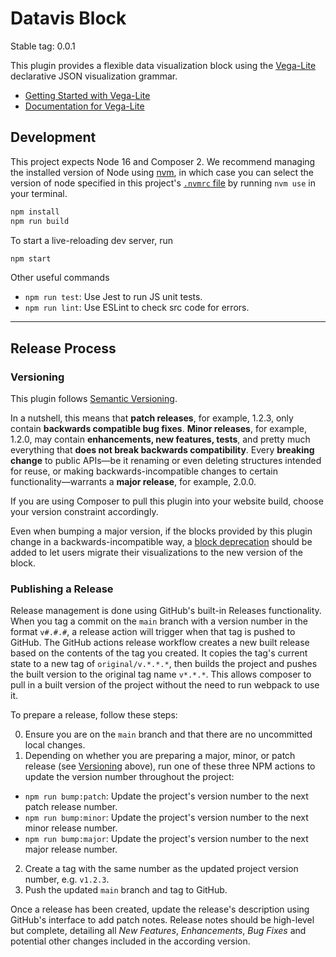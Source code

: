 # Datavis Block

Stable tag: 0.0.1

This plugin provides a flexible data visualization block using the [Vega-Lite](https://vega.github.io/) declarative JSON visualization grammar.

- [Getting Started with Vega-Lite](https://vega.github.io/vega-lite/tutorials/getting_started.html)
- [Documentation for Vega-Lite](https://vega.github.io/vega-lite/docs/)

## Development

This project expects Node 16 and Composer 2. We recommend managing the installed version of Node using [nvm](https://github.com/nvm-sh/nvm), in which case you can select the version of node specified in this project's [`.nvmrc` file](https://github.com/nvm-sh/nvm#nvmrc) by running `nvm use` in your terminal.

```sh
npm install
npm run build
```

To start a live-reloading dev server, run

```sh
npm start
```

Other useful commands

- `npm run test`: Use Jest to run JS unit tests.
- `npm run lint`: Use ESLint to check src code for errors.

----


## Release Process

### Versioning

This plugin follows [Semantic Versioning](https://semver.org/).

In a nutshell, this means that **patch releases**, for example, 1.2.3, only contain **backwards compatible bug fixes**.
**Minor releases**, for example, 1.2.0, may contain **enhancements, new features, tests**, and pretty much everything that **does not break backwards compatibility**.
Every **breaking change** to public APIs—be it renaming or even deleting structures intended for reuse, or making backwards-incompatible changes to certain functionality—warrants a **major release**, for example, 2.0.0.

If you are using Composer to pull this plugin into your website build, choose your version constraint accordingly.

Even when bumping a major version, if the blocks provided by this plugin change in a backwards-incompatible way, a [block deprecation](https://developer.wordpress.org/block-editor/reference-guides/block-api/block-deprecation/) should be added to let users migrate their visualizations to the new version of the block.

### Publishing a Release

Release management is done using GitHub's built-in Releases functionality. When you tag a commit on the `main` branch with a version number in the format `v#.#.#`, a release action will trigger when that tag is pushed to GitHub.
The GitHub actions release workflow creates a new built release based on the contents of the tag you created.
It copies the tag's current state to a new tag of `original/v.*.*.*`, then builds the project and pushes the built version to the original tag name `v*.*.*`.
This allows composer to pull in a built version of the project without the need to run webpack to use it.

To prepare a release, follow these steps:

0. Ensure you are on the `main` branch and that there are no uncommitted local changes.
1. Depending on whether you are preparing a major, minor, or patch release (see [Versioning](#versioning) above), run one of these three NPM actions to update the version number throughout the project:
  - `npm run bump:patch`: Update the project's version number to the next patch release number.
  - `npm run bump:minor`: Update the project's version number to the next minor release number.
  - `npm run bump:major`: Update the project's version number to the next major release number.
2. Create a tag with the same number as the updated project version number, e.g. `v1.2.3`.
3. Push the updated `main` branch and tag to GitHub.

Once a release has been created, update the release's description using GitHub's interface to add patch notes. Release notes should be high-level but complete, detailing all _New Features_, _Enhancements_, _Bug Fixes_ and potential other changes included in the according version.
